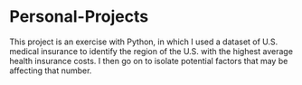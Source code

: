 # Personal-Projects
This project is an exercise with Python, in which I used a dataset of U.S. medical insurance to identify the region of the U.S. with the highest average health insurance costs. I then go on to isolate potential factors that may be affecting that number.
